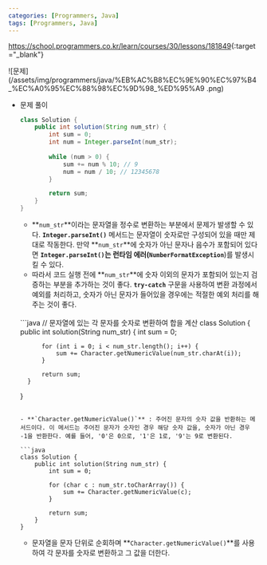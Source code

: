 ```yaml
---
categories: [Programmers, Java]
tags: [Programmers, Java] 
---
```


<https://school.programmers.co.kr/learn/courses/30/lessons/181849>{:target="_blank"}

![문제](/assets/img/programmers/java/%EB%AC%B8%EC%9E%90%EC%97%B4_%EC%A0%95%EC%88%98%EC%9D%98_%ED%95%A9
.png)


- 문제 풀이
    
    ```java
    class Solution {
        public int solution(String num_str) {
            int sum = 0;
            int num = Integer.parseInt(num_str);
            
            while (num > 0) {
                sum += num % 10; // 9
                num = num / 10; // 12345678
            }
    
            return sum;
        }
    }
    ```
    
    - **`num_str`**이라는 문자열을 정수로 변환하는 부분에서 문제가 발생할 수 있다. **`Integer.parseInt()`** 메서드는 문자열이 숫자로만 구성되어 있을 때만 제대로 작동한다. 만약 **`num_str`**에 숫자가 아닌 문자나 음수가 포함되어 있다면 **`Integer.parseInt()`**는 런타임 에러(**`NumberFormatException`**)를 발생시킬 수 있다.
    - 따라서 코드 실행 전에 **`num_str`**에 숫자 이외의 문자가 포함되어 있는지 검증하는 부분을 추가하는 것이 좋다. **`try-catch`** 구문을 사용하여 변환 과정에서 예외를 처리하고, 숫자가 아닌 문자가 들어있을 경우에는 적절한 예외 처리를 해주는 것이 좋다.
    

	<br>
    ```java
    // 문자열에 있는 각 문자를 숫자로 변환하여 합을 계산
    class Solution {
        public int solution(String num_str) {
            int sum = 0;
            
            for (int i = 0; i < num_str.length(); i++) {
                sum += Character.getNumericValue(num_str.charAt(i));
            }
            
            return sum;
        }
    }
    ```
    
    - **`Character.getNumericValue()`** : 주어진 문자의 숫자 값을 반환하는 메서드이다. 이 메서드는 주어진 문자가 숫자인 경우 해당 숫자 값을, 숫자가 아닌 경우 -1을 반환한다. 예를 들어, '0'은 0으로, '1'은 1로, '9'는 9로 변환된다.
    
    ```java
    class Solution {
        public int solution(String num_str) {
            int sum = 0;
            
            for (char c : num_str.toCharArray()) {
                sum += Character.getNumericValue(c);
            }
            
            return sum;
        }
    }
    ```
    
    - 문자열을 문자 단위로 순회하며 **`Character.getNumericValue()`**를 사용하여 각 문자를 숫자로 변환하고 그 값을 더한다.